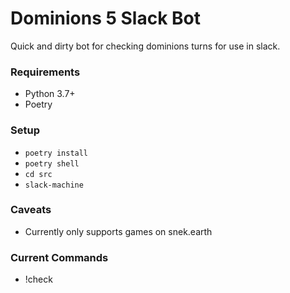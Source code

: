 # Dominions 5 Slack Bot
Quick and dirty bot for checking dominions turns for use in slack.

### Requirements
* Python 3.7+
* Poetry

### Setup
* `poetry install`
* `poetry shell`
* `cd src` 
* `slack-machine`

### Caveats
* Currently only supports games on snek.earth

### Current Commands
* !check <port number>

